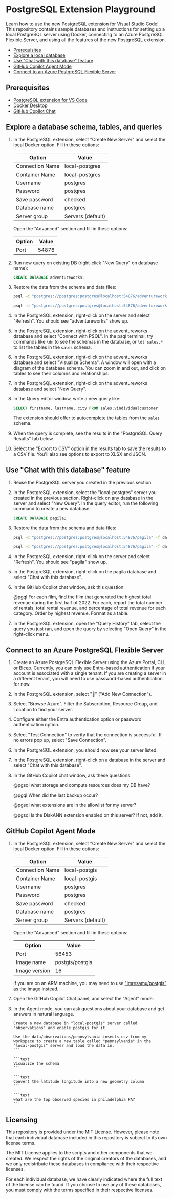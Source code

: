 # PostgreSQL Extension Playground

Learn how to use the new PostgreSQL extension for Visual Studio Code! This repository contains sample databases and instructions for setting up a local PostgreSQL server using Docker, connecting to an Azure PostgreSQL Flexible Server, and using all the features of the new PostgreSQL extension.

* [Prerequisites](#prerequisites)
* [Explore a local database](#explore-a-local-database)
* [Use "Chat with this database" feature](#use-chat-with-this-database-feature)
* [GitHub Copilot Agent Mode](#github-copilot-agent-mode)
* [Connect to an Azure PostgreSQL Flexible Server](#connect-to-an-azure-postgresql-flexible-server)

## Prerequisites

* [PostgreSQL extension for VS Code](https://marketplace.visualstudio.com/items?itemName=ms-ossdata.vscode-pgsql)
* [Docker Desktop](https://www.docker.com/products/docker-desktop)
* [GitHub Copilot Chat](https://marketplace.visualstudio.com/items/?itemName=GitHub.copilot-chat)

## Explore a database schema, tables, and queries

1. In the PostgreSQL extension, select "Create New Server" and select the local Docker option. Fill in these options:

    | Option | Value |
    |--------|-------|
    | Connection Name | local-postgres |
    | Container Name | local-postgres |
    | Username | postgres |
    | Password | postgres |
    | Save password | checked |
    | Database name | postgres |
    | Server group | Servers (default) |

    Open the "Advanced" section and fill in these options:

    | Option | Value  |
    |--------|--------|
    | Port   | 54876  |

2. Run new query on existing DB (right-click "New Query" on database name):

    ```sql
    CREATE DATABASE adventureworks;
    ```

3. Restore the data from the schema and data files:

    ```bash
    psql -d "postgres://postgres:postgres@localhost:54876/adventureworks" -f data/adventureworks/adventureworks-schema.sql
    ```

    ```bash
    psql -d "postgres://postgres:postgres@localhost:54876/adventureworks" -f data/adventureworks/adventureworks-data.sql
    ```

4. In the PostgreSQL extension, right-click on the server and select "Refresh". You should see "adventureworks" show up.

5. In the PostgreSQL extension, right-click on the adventureworks database and select "Connect with PSQL". In the psql terminal, try commands like `\dn` to see the schemas in the database, or `\dt sales.*` to list the tables in the `sales` schema.

6. In the PostgreSQL extension, right-click on the adventureworks database and select "Visualize Schema". A window will open with a diagram of the database schema. You can zoom in and out, and click on tables to see their columns and relationships.

7. In the PostgreSQL extension, right-click on the adventureworks database and select "New Query".

8. In the Query editor window, write a new query like:

    ```sql
    SELECT firstname, lastname, city FROM sales.vindividualcustomer
    ```

    The extension should offer to autocomplete the tables from the `sales` schema.

9. When the query is complete, see the results in the "PostgreSQL Query Results" tab below.

10. Select the "Export to CSV" option in the results tab to save the results to a CSV file. You'll also see options to export to XLSX and JSON.

## Use "Chat with this database" feature

1. Reuse the PostgreSQL server you created in the previous section.
 
2. In the PostgreSQL extension, select the "local-postgres" server you created in the previous section.  Right-click on any database in the server and select "New Query". In the query editor, run the following command to create a new database:

    ```sql
    CREATE DATABASE pagila;
    ```

3. Restore the data from the schema and data files:

    ```bash
    psql -d "postgres://postgres:postgres@localhost:54876/pagila" -f data/pagila/pagila-schema.sql
    ```

    ```bash
    psql -d "postgres://postgres:postgres@localhost:54876/pagila" -f data/pagila/pagila-data.sql
    ```

4. In the PostgreSQL extension, right-click on the server and select "Refresh". You should see "pagila" show up.

5. In the PostgreSQL extension, right-click on the pagila database and select "Chat with this database".

6. In the GitHub Copilot chat window, ask this question:

    @pgql For each film, find the film that generated the highest total revenue during the first half of 2022. For each, report the total number of rentals, total rental revenue, and percentage of total revenue for each category. Order by highest revenue. Format as a table.

7. In the PostgreSQL extension, open the "Query History" tab, select the query you just ran, and open the query by selecting "Open Query" in the right-click menu.


## Connect to an Azure PostgreSQL Flexible Server

1. Create an Azure PostgreSQL Flexible Server using the Azure Portal, CLI, or Bicep. Currently, you can only use Entra-based authentication if your account is associated with a single tenant. If you are creating a server in a different tenant, you will need to use password-based authentication for now.

2. In the PostgreSQL extension, select "🔌" ("Add New Connection"). 

3. Select "Browse Azure". Filter the Subscription, Resource Group, and Location to find your server.

4. Configure either the Entra authentication option or password authentication option.

5. Select "Test Connection" to verify that the connection is successful. If no errors pop up, select "Save Connection".

6. In the PostgreSQL extension, you should now see your server listed.

7. In the PostgreSQL extension, right-click on a database in the server and select "Chat with this database".

8. In the GitHub Copilot chat window, ask these questions:

    @pgsql what storage and compute resources does my DB have?

    @pgql When did the last backup occur?

    @pgsql what extensions are in the allowlist for my server?

    @pgsql Is the DiskANN extension enabled on this server? If not, add it.


## GitHub Copilot Agent Mode

1. In the PostgreSQL extension, select "Create New Server" and select the local Docker option. Fill in these options:

    | Option | Value |
    |--------|-------|
    | Connection Name | local-postgis |
    | Container Name | local-postgis |
    | Username | postgres |
    | Password | postgres |
    | Save password | checked |
    | Database name | postgres |
    | Server group | Servers (default) |

    Open the "Advanced" section and fill in these options:

    | Option | Value |
    |--------|--------|
    | Port   | 56453  |
    | Image name | postgis/postgis |
    | Image version | 16 |

    If you are on an ARM machine, you may need to use ["imresamu/postgis"](https://hub.docker.com/r/imresamu/postgis) as the image instead.

2. Open the GitHub Copilot Chat panel, and select the "Agent" mode.

3. In the Agent mode, you can ask questions about your database and get answers in natural language.

    ```text
    Create a new database in "local-postgis" server called "observations" and enable postgis for it
    ```

    ````text
    Use the data/observations/pennsylvania-insects.csv from my workspace to create a new table called "pennsylvania" in the "local-postgis" server and load the data in.
    ```

    ```text
    Visualize the schema
    ```

    ```text
    Convert the latitude longitude into a new geometry column
    ```

    ```text
    what are the top observed species in philadelphia PA?
    ```

## Licensing

This repository is provided under the MIT License. However, please note that each individual database included in this repository is subject to its own license terms.

The MIT License applies to the scripts and other components that we created. We respect the rights of the original creators of the databases, and we only redistribute these databases in compliance with their respective licenses.

For each individual database, we have clearly indicated where the full text of the license can be found. If you choose to use any of these databases, you must comply with the terms specified in their respective licenses.
